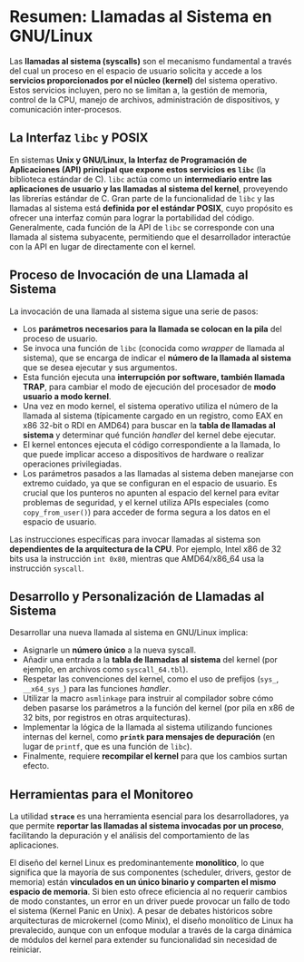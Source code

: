 # Resumen: Llamadas al Sistema en GNU/Linux

Las **llamadas al sistema (syscalls)** son el mecanismo fundamental a través del cual un proceso en el espacio de usuario solicita y accede a los **servicios proporcionados por el núcleo (kernel)** del sistema operativo. Estos servicios incluyen, pero no se limitan a, la gestión de memoria, control de la CPU, manejo de archivos, administración de dispositivos, y comunicación inter-procesos.

## La Interfaz `libc` y POSIX

En sistemas **Unix y GNU/Linux, la Interfaz de Programación de Aplicaciones (API) principal que expone estos servicios es `libc`** (la biblioteca estándar de C). `libc` actúa como un **intermediario entre las aplicaciones de usuario y las llamadas al sistema del kernel**, proveyendo las librerías estándar de C. Gran parte de la funcionalidad de `libc` y las llamadas al sistema está **definida por el estándar POSIX**, cuyo propósito es ofrecer una interfaz común para lograr la portabilidad del código. Generalmente, cada función de la API de `libc` se corresponde con una llamada al sistema subyacente, permitiendo que el desarrollador interactúe con la API en lugar de directamente con el kernel.

## Proceso de Invocación de una Llamada al Sistema

La invocación de una llamada al sistema sigue una serie de pasos:

* Los **parámetros necesarios para la llamada se colocan en la pila** del proceso de usuario.
* Se invoca una función de `libc` (conocida como *wrapper* de llamada al sistema), que se encarga de indicar el **número de la llamada al sistema** que se desea ejecutar y sus argumentos.
* Esta función ejecuta una **interrupción por software, también llamada TRAP**, para cambiar el modo de ejecución del procesador de **modo usuario a modo kernel**.
* Una vez en modo kernel, el sistema operativo utiliza el número de la llamada al sistema (típicamente cargado en un registro, como EAX en x86 32-bit o RDI en AMD64) para buscar en la **tabla de llamadas al sistema** y determinar qué función *handler* del kernel debe ejecutar.
* El kernel entonces ejecuta el código correspondiente a la llamada, lo que puede implicar acceso a dispositivos de hardware o realizar operaciones privilegiadas.
* Los parámetros pasados a las llamadas al sistema deben manejarse con extremo cuidado, ya que se configuran en el espacio de usuario. Es crucial que los punteros no apunten al espacio del kernel para evitar problemas de seguridad, y el kernel utiliza APIs especiales (como `copy_from_user()`) para acceder de forma segura a los datos en el espacio de usuario.

Las instrucciones específicas para invocar llamadas al sistema son **dependientes de la arquitectura de la CPU**. Por ejemplo, Intel x86 de 32 bits usa la instrucción `int 0x80`, mientras que AMD64/x86_64 usa la instrucción `syscall`.

## Desarrollo y Personalización de Llamadas al Sistema

Desarrollar una nueva llamada al sistema en GNU/Linux implica:

* Asignarle un **número único** a la nueva syscall.
* Añadir una entrada a la **tabla de llamadas al sistema** del kernel (por ejemplo, en archivos como `syscall_64.tbl`).
* Respetar las convenciones del kernel, como el uso de prefijos (`sys_`, `__x64_sys_`) para las funciones *handler*.
* Utilizar la macro `asmlinkage` para instruir al compilador sobre cómo deben pasarse los parámetros a la función del kernel (por pila en x86 de 32 bits, por registros en otras arquitecturas).
* Implementar la lógica de la llamada al sistema utilizando funciones internas del kernel, como **`printk` para mensajes de depuración** (en lugar de `printf`, que es una función de `libc`).
* Finalmente, requiere **recompilar el kernel** para que los cambios surtan efecto.

## Herramientas para el Monitoreo

La utilidad **`strace`** es una herramienta esencial para los desarrolladores, ya que permite **reportar las llamadas al sistema invocadas por un proceso**, facilitando la depuración y el análisis del comportamiento de las aplicaciones.

El diseño del kernel Linux es predominantemente **monolítico**, lo que significa que la mayoría de sus componentes (scheduler, drivers, gestor de memoria) están **vinculados en un único binario y comparten el mismo espacio de memoria**. Si bien esto ofrece eficiencia al no requerir cambios de modo constantes, un error en un driver puede provocar un fallo de todo el sistema (Kernel Panic en Unix). A pesar de debates históricos sobre arquitecturas de microkernel (como Minix), el diseño monolítico de Linux ha prevalecido, aunque con un enfoque modular a través de la carga dinámica de módulos del kernel para extender su funcionalidad sin necesidad de reiniciar.
